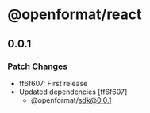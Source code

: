 # @openformat/react

## 0.0.1

### Patch Changes

- ff6f607: First release
- Updated dependencies [ff6f607]
  - @openformat/sdk@0.0.1

